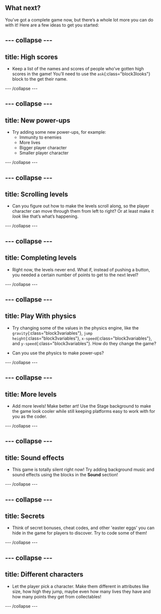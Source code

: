 ## What next?

You’ve got a complete game now, but there’s a whole lot more you can do with it! Here are a few ideas to get you started:

--- collapse ---
---
title: High scores
---

+ Keep a list of the names and scores of people who’ve gotten high scores in the game! You’ll need to use the `ask`{:class="block3looks"} block to the get their name.

--- /collapse ---

--- collapse ---
---
title: New power-ups
---

+ Try adding some new power-ups, for example:
  * Immunity to enemies
  * More lives
  * Bigger player character
  * Smaller player character

--- /collapse ---

--- collapse ---
---
title: Scrolling levels
---

+ Can you figure out how to make the levels scroll along, so the player character can move through them from left to right? Or at least make it _look_ like that’s what’s happening.

--- /collapse ---

--- collapse ---
---
title: Completing levels
---

+ Right now, the levels never end. What if, instead of pushing a button, you needed a certain number of points to get to the next level?

--- /collapse ---

--- collapse ---
---
title: Play With physics
---

+ Try changing some of the values in the physics engine, like the `gravity`{:class="block3variables"}, `jump height`{:class="block3variables"}, `x-speed`{:class="block3variables"}, and `y-speed`{:class="block3variables"}. How do they change the game?

+ Can you use the physics to make power-ups?

--- /collapse ---

--- collapse ---
---
title: More levels
---

+ Add more levels! Make better art! Use the Stage background to make the game look cooler while still keeping platforms easy to work with for you as the coder.

--- /collapse ---

--- collapse ---
---
title: Sound effects
---

+ This game is totally silent right now! Try adding background music and sound effects using the blocks in the **Sound** section!

--- /collapse ---

--- collapse ---
---
title: Secrets
---

+ Think of secret bonuses, cheat codes, and other 'easter eggs' you can hide in the game for players to discover. Try to code some of them!

--- /collapse ---

--- collapse ---
---
title: Different characters
---

+ Let the player pick a character. Make them different in attributes like size, how high they jump, maybe even how many lives they have and how many points they get from collectables!

--- /collapse ---